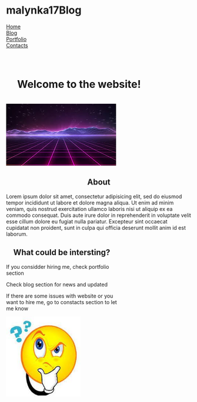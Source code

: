 # malynka17Blog
<!DOCTYPE html>
<html>
<head>
	<title>My Blog</title>
	<link rel="stylesheet" href="style.css">
	<meta name="viewport" content="width=device-width, initial-scale=1">
</head>
<body>
	<script src="vlog.js"></script>
	<div class="navBar">
		<div class="navBar-button"><a href="#">Home</a></div>
		<div class="navBar-button"><a href="blog.html">Blog</a></div>
		<div class="navBar-button"><a href="Portfolio.html">Portfolio</a></div>
		<div class="navBar-button"><a href="Contacts.html">Contacts</a></div>
	</div>
	<div class="page-content">
		<div class="preview" style="height: 100px; margin-top: 50px">
		<h1 style="height: 100%; padding: 30px">Welcome to the website!</h1>
		</div>
		<div class="block">
			<img src="images.jpeg">
			<div>
				<center><h2>About</h2></center>
				<p>Lorem ipsum dolor sit amet, consectetur adipisicing elit, sed do eiusmod
				tempor incididunt ut labore et dolore magna aliqua. Ut enim ad minim veniam,
				quis nostrud exercitation ullamco laboris nisi ut aliquip ex ea commodo
				consequat. Duis aute irure dolor in reprehenderit in voluptate velit esse
				cillum dolore eu fugiat nulla pariatur. Excepteur sint occaecat cupidatat non
				proident, sunt in culpa qui officia deserunt mollit anim id est laborum.</p>
			</div>
		</div>
		<div class="block">
			<div style="width: 60%">
				<center><h2>What could be intersting?</h2></center>
				<p>If you considder hiring me, check portfolio section</p>
				<p>Check blog section for news and updated </p>
				<p>If there are some issues with website or you want to hire me, go to constacts section to let me know</p>
			</div>
			<div style="width: 40%; align-content: right">
			<img src="index.jpeg" style="float: right; right: 0">
			</div>
		</div>
	
	</div>
	
</body>
